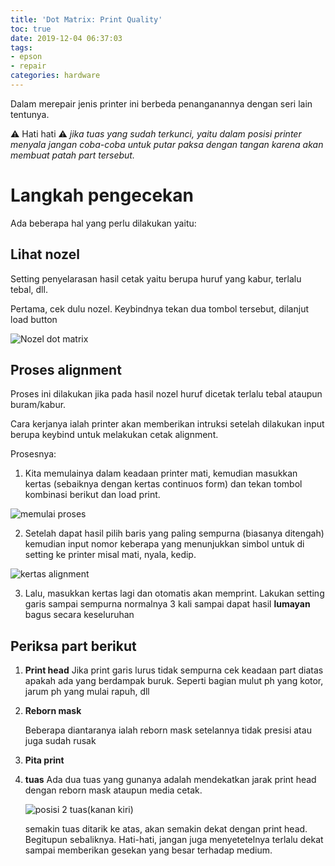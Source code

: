 ```yaml
---
title: 'Dot Matrix: Print Quality'
toc: true
date: 2019-12-04 06:37:03
tags: 
- epson
- repair
categories: hardware
---
```


Dalam merepair jenis printer ini berbeda penanganannya dengan seri lain tentunya.

⚠ Hati hati ⚠
_*jika tuas yang sudah terkunci, yaitu dalam posisi printer menyala jangan coba-coba untuk putar paksa dengan tangan karena akan membuat patah part tersebut.*_

# Langkah pengecekan
Ada beberapa hal yang perlu dilakukan yaitu: 

## Lihat nozel
Setting penyelarasan hasil cetak yaitu berupa huruf yang kabur, terlalu tebal, dll.

Pertama, cek dulu nozel. Keybindnya tekan dua tombol tersebut, dilanjut load button

![Nozel dot matrix](https://gblobscdn.gitbook.com/assets%2F-M4hrSq2FgEwSBYhHwyl%2F-M4hsuqa5BQ4gBgwIn2d%2F-M4hwA-jZRGVXbrZgod7%2Fdot-matrix-pq-01.jpeg?alt=media&token=1776a734-2e7c-4bbd-808d-c0c3f33eb3c9)

## Proses alignment

Proses ini dilakukan jika pada hasil nozel huruf dicetak terlalu tebal ataupun buram/kabur. 

Cara kerjanya ialah printer akan memberikan intruksi setelah dilakukan input berupa keybind untuk melakukan cetak alignment.

Prosesnya:

1. Kita memulainya dalam keadaan printer mati, kemudian masukkan kertas (sebaiknya dengan kertas continuos form) dan tekan tombol kombinasi berikut dan load print.

![memulai proses](https://gblobscdn.gitbook.com/assets%2F-M4hrSq2FgEwSBYhHwyl%2F-M4hsuqa5BQ4gBgwIn2d%2F-M4hw_fMXh0PSNfG8xcS%2Fdot-matrix-pq-02.jpeg?alt=media&token=b1f00ab7-2d15-47e4-b1f6-08bb7f16f315)

2. Setelah dapat hasil pilih baris yang paling sempurna (biasanya ditengah) kemudian input nomor keberapa yang menunjukkan simbol untuk di setting ke printer misal mati, nyala, kedip. 

![kertas alignment](https://gblobscdn.gitbook.com/assets%2F-M4hrSq2FgEwSBYhHwyl%2F-M4hsuqa5BQ4gBgwIn2d%2F-M4hx4kgIsdD0q0KMBIx%2Fdot-matrix-pq-03.jpeg?alt=media&token=39aa3126-b03a-4e9f-83a3-c253d64856eb)

3. Lalu, masukkan kertas lagi dan otomatis akan memprint. Lakukan setting garis sampai sempurna normalnya 3 kali sampai dapat hasil **lumayan** bagus secara keseluruhan

## Periksa part berikut

1. **Print head**
    Jika print garis lurus tidak sempurna cek keadaan part diatas apakah ada yang berdampak buruk. Seperti bagian mulut ph yang kotor, jarum ph yang mulai rapuh, dll

2. **Reborn mask**
    
    Beberapa diantaranya ialah reborn mask setelannya tidak presisi atau juga sudah rusak

3. **Pita print**

4. **tuas**
    Ada dua tuas yang gunanya adalah mendekatkan jarak print head dengan reborn mask ataupun media cetak.
    
    ![posisi 2 tuas(kanan kiri)](https://gblobscdn.gitbook.com/assets%2F-M4hrSq2FgEwSBYhHwyl%2F-M4hsuqa5BQ4gBgwIn2d%2F-M4hxCJfJHzuBxl13X0t%2Fdot-matrix-pq-04.jpeg?alt=media&token=3911f712-dccf-43dc-a03c-693ca69c6230)
    
    semakin tuas ditarik ke atas, akan semakin dekat dengan print head. Begitupun sebaliknya. Hati-hati, jangan juga menyetetelnya terlalu dekat sampai memberikan gesekan yang besar terhadap medium.
